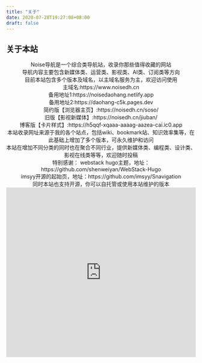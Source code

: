 ```yaml
---
title: "关于"
date: 2020-07-28T19:27:08+08:00
draft: false
---
```


## 关于本站

<center>Noise导航是一个综合类导航站，收录你那些值得收藏的网站</center>

<center>导航内容主要包含新媒体类、运营类、影视类、AI类、订阅类等方向</center>

<center>目前本站包含多个版本及域名，以主域名服务为主，欢迎访问使用<center>
主域名:https://www.noisedh.cn<center>
备用地址1:https://noisedaohang.netlify.app<center>
备用地址2:https://daohang-c5k.pages.dev<center>
简约版【浏览器主页】:https://noisedh.cn/soso/<center>
旧版【影视新媒体】:https://noisedh.cn/jiuban/<center>
博客版【卡片样式】:https://h5qqf-xqaaa-aaaag-aazea-cai.ic0.app<center>
</center>
<center>本站收录网址来源于我的各个站点，包括wiki、bookmark站、知识效率集等，在此基础上增加了多个版本，可永久维护和访问</center>
<center>本站在增加不同分类的同时也在聚合不同行业，提供新媒体类、编程类、设计类、影视在线类等等，欢迎随时投稿</center>

<center>特别感谢：
    webstack hugo主题，地址：https://github.com/shenweiyan/WebStack-Hugo
<center>imsyy开源的起始页，地址：https://github.com/imsyy/Snavigation
 <center>同时本站也支持开源，你可以自托管或使用本站维护的版本
</center>

<iframe  
 height=450 
 width=100%
 src="https://www.noisework.cn/e/zhichi/"  
 frameborder=0  
 allowfullscreen>
 </iframe>
